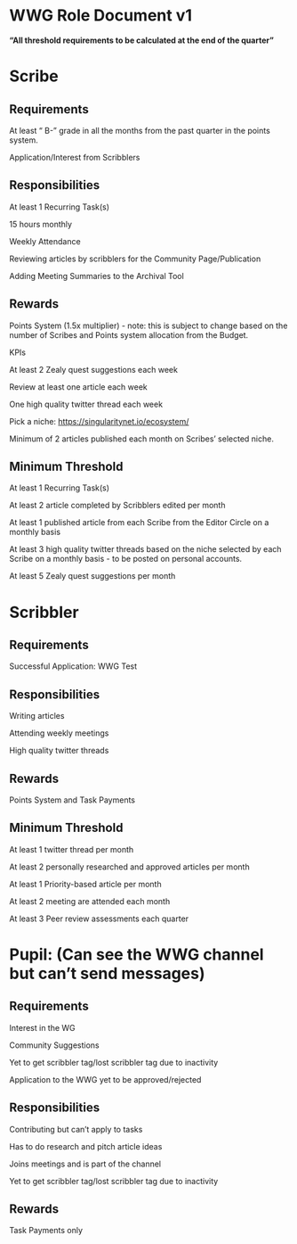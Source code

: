 # WWG Role Document v1

**“All threshold requirements to be calculated at the end of the quarter”**

# Scribe

## Requirements

At least “ B-” grade in all the months from the past quarter in the points system.

Application/Interest from Scribblers

## Responsibilities

At least 1 Recurring Task(s)

15 hours monthly

Weekly Attendance

Reviewing articles by scribblers for the Community Page/Publication

Adding Meeting Summaries to the Archival Tool

## Rewards

Points System (1.5x multiplier) - note: this is subject to change based on the number of Scribes and Points system allocation from the Budget.



KPIs

At least 2 Zealy quest suggestions each week

Review at least one article each week

One high quality twitter thread each week

Pick a niche: https://singularitynet.io/ecosystem/

Minimum of 2 articles published each month on Scribes’ selected niche.

## Minimum Threshold

At least 1 Recurring Task(s)

At least 2 article completed by Scribblers edited per month

At least 1 published article from each Scribe from the Editor Circle on a monthly basis

At least 3 high quality twitter threads based on the niche selected by each Scribe on a monthly basis - to be posted on personal accounts.

At least 5 Zealy quest suggestions per month



# Scribbler

## Requirements

Successful Application: WWG Test

## Responsibilities

Writing articles

Attending weekly meetings

High quality twitter threads

## Rewards

Points System and Task Payments

## Minimum Threshold

At least 1 twitter thread per month

At least 2 personally researched and approved articles per month

At least 1 Priority-based article per month

At least 2 meeting are attended each month

At least 3 Peer review assessments each quarter

# Pupil: (Can see the WWG channel but can’t send messages)

## Requirements

Interest in the WG

Community Suggestions

Yet to get scribbler tag/lost scribbler tag due to inactivity

Application to the WWG yet to be approved/rejected

## Responsibilities

Contributing but can’t apply to tasks

Has to do research and pitch article ideas

Joins meetings and is part of the channel

Yet to get scribbler tag/lost scribbler tag due to inactivity

## Rewards

Task Payments only



